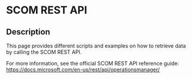 # SCOM REST API


## Description
This page provides different scripts and examples on how to retrieve data by calling the SCOM REST API.

For more information, see the official SCOM REST API reference guide:
https://docs.microsoft.com/en-us/rest/api/operationsmanager/

